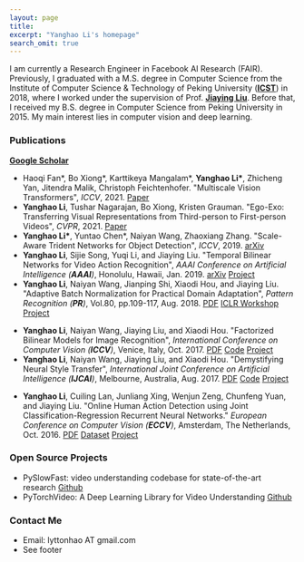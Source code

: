 ```yaml
---
layout: page
title: 
excerpt: "Yanghao Li's homepage"
search_omit: true
---
```


I am currently a Research Engineer in Facebook AI Research (FAIR). Previously, I graduated with a M.S. degree in Computer Science from the Institute of Computer Science & Technology of Peking University ([**ICST**](http://www.icst.pku.edu.cn)) in 2018, where I worked under the supervision of Prof. [**Jiaying Liu**](http://www.icst.pku.edu.cn/struct/people/liujiaying.html). Before that, I received my B.S. degree in Computer Science from Peking University in 2015. My main interest lies in computer vision and deep learning.

<!-- ### Experiences
* Master Condidate in Computer Science (09/2015 - present)\\
  Institute of Computer Science and Technology, Peking University
* Bachelor's Degree in Computer Science (09/2011 - 07/2015)\\
  School of Electronics Engineering and Computer Science, Peking University -->
<!-- 
### Research
My main interest lies in computer vision and deep learning, including:

* Object Recognition and Detection
* Action Recognition and Detection
* Domain Adaptation -->

<!-- My research projects are available at [**my project page**]({{ site.url }}/projects/). -->

### Publications
[**Google Scholar**](https://scholar.google.com/citations?user=-VgS8AIAAAAJ&hl=en)

* Haoqi Fan\*, Bo Xiong\*, Karttikeya Mangalam\*, **Yanghao Li\***, Zhicheng Yan, Jitendra Malik, Christoph Feichtenhofer. "Multiscale Vision Transformers", *ICCV*, 2021. <a href="https://arxiv.org/abs/2104.11227"><span class="label">Paper</span></a>   
* **Yanghao Li**, Tushar Nagarajan, Bo Xiong, Kristen Grauman. "Ego-Exo: Transferring Visual Representations from Third-person to First-person Videos", *CVPR*, 2021. <a href="https://openaccess.thecvf.com/content/CVPR2021/papers/Li_Ego-Exo_Transferring_Visual_Representations_From_Third-Person_to_First-Person_Videos_CVPR_2021_paper.pdf"><span class="label">Paper</span></a>   
* **Yanghao Li\***, Yuntao Chen\*, Naiyan Wang, Zhaoxiang Zhang. "Scale-Aware Trident Networks for Object Detection", *ICCV*, 2019. <a href="https://arxiv.org/abs/1901.01892"><span class="label">arXiv</span></a>   
* **Yanghao Li**, Sijie Song, Yuqi Li, and Jiaying Liu. "Temporal Bilinear Networks for Video Action Recognition", *AAAI Conference on Artificial Intelligence (**AAAI**)*, Honolulu, Hawaii, Jan. 2019. <a href="https://arxiv.org/abs/1811.09974"><span class="label">arXiv</span></a>        <a href="https://lyttonhao.github.io/projects/TBN/TBN.html"><span class="label">Project</span></a>
* **Yanghao Li**, Naiyan Wang, Jianping Shi, Xiaodi Hou, and Jiaying Liu. "Adaptive Batch Normalization for Practical Domain Adaptation", *Pattern Recognition (**PR**)*, Vol.80, pp.109-117, Aug. 2018. <a href="http://www.icst.pku.edu.cn/struct/Pub%20Files/2018/lyh_pr18.pdf"><span class="label">PDF</span></a>  <a href="https://openreview.net/pdf?id=Hk6dkJQFx"><span class="label">ICLR Workshop</span></a>   <a href="http://www.icst.pku.edu.cn/struct/Projects/AdaBN.html"><span class="label">Project</span></a> 
<!-- * Jiaying Liu, **Yanghao Li**, Sijie Song, Junliang Xing, Cuiling Lan, and Wenjun Zeng. "Multi-Modality Multi-Task Recurrent Neural Network for Online Action Detection", *IEEE Trans. on Circuit System for Video Technology (**TCSVT**)*, Jan. 2018. <a href="https://ieeexplore.ieee.org/document/8274921"><span class="label">PDF</span></a>        <a href="http://www.icst.pku.edu.cn/struct/Projects/mmmt.html"><span class="label">Project</span></a> -->
* **Yanghao Li**, Naiyan Wang, Jiaying Liu, and Xiaodi Hou. "Factorized Bilinear Models for Image Recognition", *International Conference on Computer Vision (**ICCV**)*, Venice, Italy, Oct. 2017. <a href="http://openaccess.thecvf.com/content_ICCV_2017/papers/Li_Factorized_Bilinear_Models_ICCV_2017_paper.pdf"><span class="label">PDF</span></a> <a href="https://github.com/lyttonhao/Factorized-Bilinear-Network"><span class="label">Code</span></a> <a href="http://www.icst.pku.edu.cn/struct/Projects/fbn.html"><span class="label">Project</span></a>
* **Yanghao Li**, Naiyan Wang, Jiaying Liu, and Xiaodi Hou. "Demystifying Neural Style Transfer", *International Joint Conference on Artificial Intelligence (**IJCAI**)*, Melbourne, Australia, Aug. 2017. <a href="https://www.ijcai.org/proceedings/2017/0310.pdf"><span class="label">PDF</span></a>     <a href="https://github.com/lyttonhao/Neural-Style-MMD"><span class="label">Code</span></a>     <a href="http://www.icst.pku.edu.cn/struct/Projects/mmdstyle.html"><span class="label">Project</span></a>
<!-- * **Yanghao Li**, Naiyan Wang, Jianping Shi, Jiaying Liu and Xiaodi Hou. "Revisiting Batch Normalization For Practical Domain Adaptation", *Proc. of International Conference on Learning Representations Workshop (**ICLRW**)*, Toulon, France, Apr. 2017. -->
<!-- * Yuqi Li, **Yanghao Li**, Hongfei Yan, Jiaying Liu, "Deep Joint Discriminative Learning for Vehicle Re-Identification and Retrieval", *IEEE International Conference on Image Processing (**ICIP**)*, Beijing, China, September 2017. <a href="https://ieeexplore.ieee.org/document/8296310/"><span class="label">PDF</span></a>     <a href="https://github.com/lyttonhao/DJDR-Car-ReID"><span class="label">Code</span></a>  -->
<!-- * Chunhui Liu, **Yanghao Li**, Yueyu Hu and Jiaying Liu. "Online Action Detection and Forecast via Multi-Task Deep Recurrent Neural Network", *Proc. of IEEE International Conference on Acoustics, Speech, and Signal Processing (**ICASSP**)*, New Orleans, LA, U.S., March. 2017. -->
* **Yanghao Li**, Cuiling Lan, Junliang Xing, Wenjun Zeng, Chunfeng Yuan, and Jiaying Liu. "Online Human Action Detection using Joint Classification-Regression Recurrent Neural Networks." *European Conference on Computer Vision (**ECCV**)*, Amsterdam, The Netherlands, Oct. 2016. <a href="https://arxiv.org/abs/1604.05633"><span class="label">PDF</span></a>  <a href="https://drive.google.com/file/d/1DJ1iNHjy5IQkRONJxdl1zMj8tK2kvXrM/view"><span class="label">Dataset</span></a> <a href="http://www.icst.pku.edu.cn/struct/Projects/OAD.html"><span class="label">Project</span></a>


### Open Source Projects

* PySlowFast: video understanding codebase for state-of-the-art research <a href="https://github.com/facebookresearch/SlowFast"><span class="label">Github</span></a>
* PyTorchVideo: A Deep Learning Library for Video Understanding <a href="https://github.com/facebookresearch/pytorchvideo"><span class="label">Github</span></a>


### Contact Me
* Email: lyttonhao AT gmail.com
* See footer
